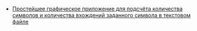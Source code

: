 - [Простейшее графическое приложение для подсчёта количества символов и количества вхождений заданного символа в текстовом файле](count-characters/)

